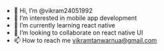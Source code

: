 - 👋 Hi, I’m @vikram24051992
- 👀 I’m interested in mobile app development
- 🌱 I’m currently learning react native 
- 💞️ I’m looking to collaborate on react native UI
- 📫 How to reach me vikramtanwarnua@gmail.com

<!---
vikram24051992/vikram24051992 is a ✨ special ✨ repository because its `README.md` (this file) appears on your GitHub profile.
You can click the Preview link to take a look at your changes.
--->

